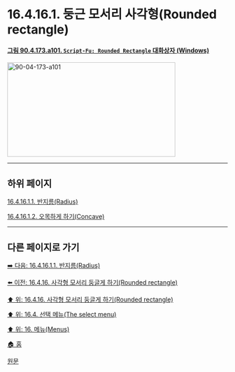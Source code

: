 # 16.4.16.1. 둥근 모서리 사각형(Rounded rectangle)

<a id="90-04-173-a101"></a>

#### [그림 90.4.173.a101. `Script-Fu: Rounded Rectangle` 대화상자 (Windows)](./90-04-0173-script_fu_rounded_rectangle.md#90-04-173-a101)
<img width="384" height="216" alt="90-04-173-a101" src="https://github.com/user-attachments/assets/cfb86d31-9e31-4396-b921-6dc44d4e23ec" />

***

## 하위 페이지

[16.4.16.1.1. 반지름(Radius)](./16-04-16-01-01-radius.md)

[16.4.16.1.2. 오목하게 하기(Concave)](./16-04-16-01-02-concave.md)

***

## 다른 페이지로 가기

[➡️ 다음: 16.4.16.1.1. 반지름(Radius)](./16-04-16-01-01-radius.md)

[⬅️ 이전: 16.4.16. 사각형 모서리 둥글게 하기(Rounded rectangle)](./16-04-16-00-rounded-rectangle.md)

[⬆️ 위: 16.4.16. 사각형 모서리 둥글게 하기(Rounded rectangle)](./16-04-16-00-rounded-rectangle.md)

[⬆️ 위: 16.4. 선택 메뉴(The select menu)](./16-04-00-the-select-menu.md)

[⬆️ 위: 16. 메뉴(Menus)](./16-00-menus.md)

[🏠 홈](./00-home.md)

[원문](https://docs.gimp.org/2.10/ko/script-fu-selection-rounded-rectangle.html#idm25218)